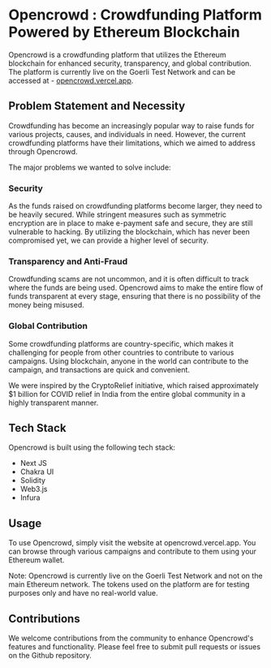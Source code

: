 # Opencrowd : Crowdfunding Platform Powered by Ethereum Blockchain

Opencrowd is a crowdfunding platform that utilizes the Ethereum blockchain for enhanced security, transparency, and global contribution. The platform is currently live on the Goerli Test Network and can be accessed at - [opencrowd.vercel.app](https://opencrowd.vercel.app/).

## Problem Statement and Necessity

Crowdfunding has become an increasingly popular way to raise funds for various projects, causes, and individuals in need. However, the current crowdfunding platforms have their limitations, which we aimed to address through Opencrowd.

The major problems we wanted to solve include:

### Security

As the funds raised on crowdfunding platforms become larger, they need to be heavily secured. While stringent measures such as symmetric encryption are in place to make e-payment safe and secure, they are still vulnerable to hacking. By utilizing the blockchain, which has never been compromised yet, we can provide a higher level of security.

### Transparency and Anti-Fraud

Crowdfunding scams are not uncommon, and it is often difficult to track where the funds are being used. Opencrowd aims to make the entire flow of funds transparent at every stage, ensuring that there is no possibility of the money being misused.

### Global Contribution

Some crowdfunding platforms are country-specific, which makes it challenging for people from other countries to contribute to various campaigns. Using blockchain, anyone in the world can contribute to the campaign, and transactions are quick and convenient.

We were inspired by the CryptoRelief initiative, which raised approximately $1 billion for COVID relief in India from the entire global community in a highly transparent manner.

## Tech Stack

Opencrowd is built using the following tech stack:

-   Next JS
-   Chakra UI
-   Solidity
-   Web3.js
-   Infura

## Usage

To use Opencrowd, simply visit the website at opencrowd.vercel.app. You can browse through various campaigns and contribute to them using your Ethereum wallet.

Note: Opencrowd is currently live on the Goerli Test Network and not on the main Ethereum network. The tokens used on the platform are for testing purposes only and have no real-world value.

## Contributions

We welcome contributions from the community to enhance Opencrowd's features and functionality. Please feel free to submit pull requests or issues on the Github repository.
